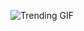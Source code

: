 
<!-- GIF_SECTION -->
![Trending GIF](https://media0.giphy.com/media/v1.Y2lkPThiYjIxNzcyZ3I5N2lzeTVjOGdqeGYzeG4zd2EyYWNrdXB4Y3I5OWxmcXlmdnAwMiZlcD12MV9naWZzX3NlYXJjaCZjdD1n/xT8qBsOjMOcdeGJIU8/giphy.gif)
<!-- END_GIF_SECTION -->
